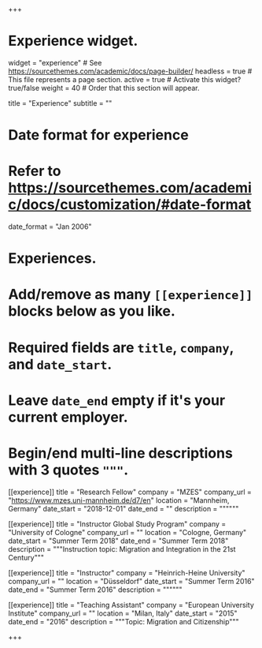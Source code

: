+++
# Experience widget.
widget = "experience"  # See https://sourcethemes.com/academic/docs/page-builder/
headless = true  # This file represents a page section.
active = true  # Activate this widget? true/false
weight = 40  # Order that this section will appear.

title = "Experience"
subtitle = ""

# Date format for experience
#   Refer to https://sourcethemes.com/academic/docs/customization/#date-format
date_format = "Jan 2006"

# Experiences.
#   Add/remove as many `[[experience]]` blocks below as you like.
#   Required fields are `title`, `company`, and `date_start`.
#   Leave `date_end` empty if it's your current employer.
#   Begin/end multi-line descriptions with 3 quotes `"""`.
[[experience]]
  title = "Research Fellow"
  company = "MZES"
  company_url = "https://www.mzes.uni-mannheim.de/d7/en"
  location = "Mannheim, Germany"
  date_start = "2018-12-01"
  date_end = ""
  description = """"""

[[experience]]
  title = "Instructor Global Study Program"
  company = "University of Cologne"
  company_url = ""
  location = "Cologne, Germany"
  date_start = "Summer Term 2018"
  date_end = "Summer Term 2018"
  description = """Instruction topic: Migration and Integration in the 21st Century"""
  
[[experience]]
  title = "Instructor"
  company = "Heinrich-Heine University"
  company_url = ""
  location = "Düsseldorf"
  date_start = "Summer Term 2016"
  date_end = "Summer Term 2016"
  description = """"""

[[experience]]
  title = "Teaching Assistant"
  company = "European University Institute"
  company_url = ""
  location = "Milan, Italy"
  date_start = "2015"
  date_end = "2016"
  description = """Topic: Migration and Citizenship"""

+++
